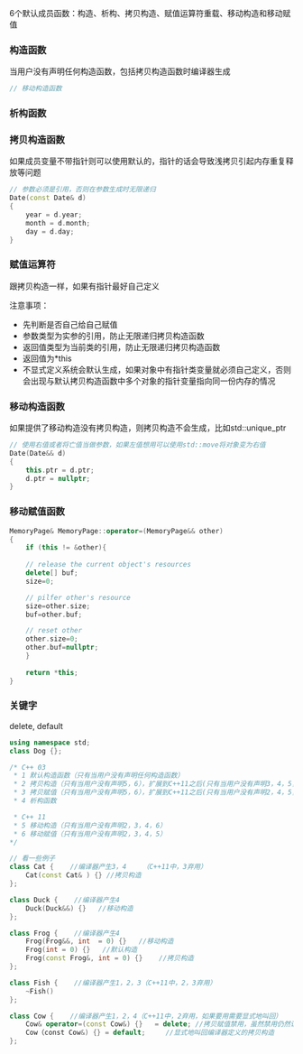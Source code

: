 6个默认成员函数：构造、析构、拷贝构造、赋值运算符重载、移动构造和移动赋值

### 构造函数

当用户没有声明任何构造函数，包括拷贝构造函数时编译器生成

```c++
// 移动构造函数
```

### 析构函数



### 拷贝构造函数

如果成员变量不带指针则可以使用默认的，指针的话会导致浅拷贝引起内存重复释放等问题

```c++
// 参数必须是引用，否则在参数生成时无限递归
Date(const Date& d)
{
	year = d.year;
	month = d.month;
	day = d.day;
}
```

### 赋值运算符

跟拷贝构造一样，如果有指针最好自己定义

注意事项：

- 先判断是否自己给自己赋值
- 参数类型为实参的引用，防止无限递归拷贝构造函数
- 返回值类型为当前类的引用，防止无限递归拷贝构造函数
- 返回值为*this
- 不显式定义系统会默认生成，如果对象中有指针类变量就必须自己定义，否则会出现与默认拷贝构造函数中多个对象的指针变量指向同一份内存的情况



### 移动构造函数

如果提供了移动构造没有拷贝构造，则拷贝构造不会生成，比如std::unique_ptr

```c++
// 使用右值或者将亡值当做参数，如果左值想用可以使用std::move将对象变为右值
Date(Date&& d)
{
	this.ptr = d.ptr;
	d.ptr = nullptr;
}
```

### 移动赋值函数

```c++
MemoryPage& MemoryPage::operator=(MemoryPage&& other)
{
	if (this != &other){
        
	// release the current object's resources
	delete[] buf;
	size=0;

	// pilfer other's resource
	size=other.size;
	buf=other.buf;

	// reset other
	other.size=0;
	other.buf=nullptr;
	}
    
	return *this;
}
```

### 关键字

delete, default

```c++
using namespace std;
class Dog {};

/* C++ 03
 * 1 默认构造函数（只有当用户没有声明任何构造函数）
 * 2 拷贝构造（只有当用户没有声明5，6），扩展到C++11之后(只有当用户没有声明3，4，5，6)
 * 3 拷贝赋值（只有当用户没有声明5，6），扩展到C++11之后(只有当用户没有声明2，4，5，6)
 * 4 析构函数

 * C++ 11
 * 5 移动构造（只有当用户没有声明2，3，4，6）
 * 6 移动赋值（只有当用户没有声明2，3，4，5）
*/

// 看一些例子
class Cat {    //编译器产生3，4    （C++11中，3弃用）
    Cat(const Cat& ) {} //拷贝构造
};

class Duck {    //编译器产生4    
    Duck(Duck&&) {}   //移动构造
};

class Frog {    //编译器产生4
    Frog(Frog&&, int  = 0) {}   //移动构造
    Frog(int = 0) {}   //默认构造
    Frog(const Frog&, int = 0) {}    //拷贝构造
};

class Fish {    //编译器产生1，2，3（C++11中，2，3弃用）
    ~Fish()    
};

class Cow {    //编译器产生1，2，4（C++11中，2弃用，如果要用需要显式地叫回）
    Cow& operator=(const Cow&) {}   = delete; //拷贝赋值禁用，虽然禁用仍然认为是用户声明了
    Cow（const Cow&) {} = default;     //显式地叫回编译器定义的拷贝构造
};

```

